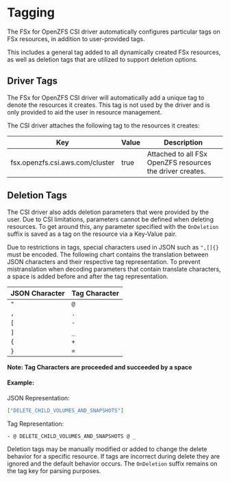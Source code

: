 # Tagging
The FSx for OpenZFS CSI driver automatically configures particular tags on FSx resources, in addition to user-provided tags.

This includes a general tag added to all dynamically created FSx resources, 
as well as deletion tags that are utilized to support deletion options.

## Driver Tags

The FSx for OpenZFS CSI driver will automatically add a unique tag to denote the resources it creates.
This tag is not used by the driver and is only provided to aid the user in resource management.

The CSI driver attaches the following tag to the resources it creates:

| Key                             | Value                       | Description                                               |
|---------------------------------|-----------------------------|-----------------------------------------------------------|
| fsx.openzfs.csi.aws.com/cluster | true                        | Attached to all FSx OpenZFS resources the driver creates. |                                                                                      |

## Deletion Tags

The CSI driver also adds deletion parameters that were provided by the user.
Due to CSI limitations, parameters cannot be defined when deleting resources.
To get around this, any parameter specified with the `OnDeletion` suffix is saved as a tag on the resource via a Key-Value pair.

Due to restrictions in tags, special characters used in JSON such as `",[]{}` must be encoded.
The following chart contains the translation between JSON characters and their respective tag representation.
To prevent mistranslation when decoding parameters that contain translate characters, a space is added before and after the tag representation.

| JSON Character | Tag Character |
|----------------|---------------|
| `"`            | ` @ `         |
| `,`            | ` . `         |
| `[`            | ` - `         |
| `]`            | ` _ `         |
| `{`            | ` + `         |
| `}`            | ` = `         |
**Note: Tag Characters are proceeded and succeeded by a space**

#### Example:

JSON Representation:
```json
["DELETE_CHILD_VOLUMES_AND_SNAPSHOTS"]
```
Tag Representation:
```
- @ DELETE_CHILD_VOLUMES_AND_SNAPSHOTS @ _
```

Deletion tags may be manually modified or added to change the delete behavior for a specific resource.
If tags are incorrect during delete they are ignored and the default behavior occurs.
The `OnDeletion` suffix remains on the tag key for parsing purposes.
